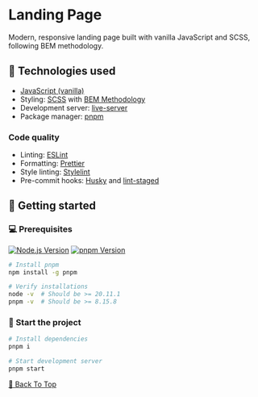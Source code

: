 # Landing Page

Modern, responsive landing page built with vanilla JavaScript and SCSS, following BEM methodology.

## 🔧 Technologies used

- [JavaScript (vanilla)](https://developer.mozilla.org/en-US/docs/Web/JavaScript)
- Styling: [SCSS](https://sass-lang.com/) with [BEM Methodology](https://getbem.com/)
- Development server: [live-server](https://github.com/tapio/live-server)
- Package manager: [pnpm](https://pnpm.io/)

### Code quality

- Linting: [ESLint](https://eslint.org/)
- Formatting: [Prettier](https://prettier.io/)
- Style linting: [Stylelint](https://stylelint.io/)
- Pre-commit hooks: [Husky](https://typicode.github.io/husky/) and [lint-staged](https://github.com/okonet/lint-staged/)

## 🚀 Getting started

### 💻 Prerequisites

[![Node.js Version](https://img.shields.io/badge/node-v20.11.1-339933?logo=nodedotjs)](https://nodejs.org/)
[![pnpm Version](https://img.shields.io/badge/pnpm-v8.15.8-F69220?logo=pnpm)](https://www.npmjs.com/package/pnpm/v/8.15.8)

```bash
# Install pnpm
npm install -g pnpm

# Verify installations
node -v  # Should be >= 20.11.1
pnpm -v  # Should be >= 8.15.8

```

### 🎈 Start the project

```bash
# Install dependencies
pnpm i

# Start development server
pnpm start

```

[🔼 Back To Top](#top)
